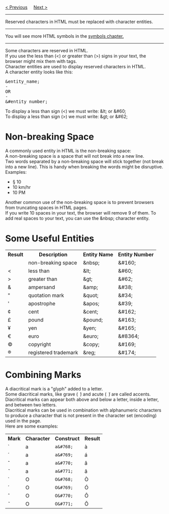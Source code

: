 <a href="/HTML/BeginnerGuide.md">&lt; Previous</a>
&nbsp;&nbsp;&nbsp;
<a href="/HTML/Symbols.md">Next &gt;</a>
<hr>
Reserved characters in HTML must be replaced with character entities.
<hr>
You will see more HTML symbols in the <a href="Symbols.md">symbols chapter.</a>
<hr>
Some characters are reserved in HTML.
<br>
If you use the less than (&lt;) or greater than (&gt;) signs in your text, the browser might mix them with tags.
<br>
Character entities are used to display reserved characters in HTML.
<br>
A character entity looks like this:
<pre>
&amp;entity_name;
-
OR
-
&amp;#entity_number;
</pre>
To display a less than sign (&lt;) we must write: &amp;lt; or &amp;#60;
<br>
To display a less than sign (&gt;) we must write: &amp;gt; or &amp;#62;
<h1>Non-breaking Space</h1>
A commonly used entity in HTML is the non-breaking space: &nbsp;
<br>
A non-breaking space is a space that will not break into a new line.
<br>
Two words separated by a non-breaking space will stick together (not break into a new line). This is handy when breaking the words might be disruptive.
<br>
Examples:
<ul>
  <li>§ 10</li>
  <li>10 km/hr</li>
  <li>10 PM</li>
</ul>
Another common use of the non-breaking space is to prevent browsers from truncating spaces in HTML pages.
<br>
If you write 10 spaces in your text, the browser will remove 9 of them. To add real spaces to your text, you can use the &amp;nbsp; character entity.
<h1>Some Useful Entities</h1>
<table>
  <tr>
    <th>Result</th>
    <th>Description</th>
    <th>Entity Name</th>
    <th>Entity Number</th>
  </tr>
  <tr>
    <td>&nbsp;</td>
    <td>non-breaking space</td>
    <td>&amp;nbsp;</td>
    <td>&amp;#160;</td>
  </tr>
  <tr>
    <td>&lt;</td>
    <td>less than</td>
    <td>&amp;lt;</td>
    <td>&amp;#60;</td>
  </tr>
  <tr>
    <td>&gt;</td>
    <td>greater than</td>
    <td>&amp;gt;</td>
    <td>&amp;#62;</td>
  </tr>
  <tr>
    <td>&amp;</td>
    <td>ampersand</td>
    <td>&amp;amp;</td>
    <td>&amp;#38;</td>
  </tr>
  <tr>
    <td>&quot;</td>
    <td>quotation mark</td>
    <td>&amp;quot;</td>
    <td>&amp;#34;</td>
  </tr>
  <tr>
    <td>&apos;</td>
    <td>apostrophe</td>
    <td>&amp;apos;</td>
    <td>&amp;#39;</td>
  </tr>
  <tr>
    <td>&cent;</td>
    <td>cent</td>
    <td>&amp;cent;</td>
    <td>&amp;#162;</td>
  </tr>
  <tr>
    <td>&pound;</td>
    <td>pound</td>
    <td>&amp;pound;</td>
    <td>&amp;#163;</td>
  </tr>
  <tr>
    <td>&yen;</td>
    <td>yen</td>
    <td>&amp;yen;</td>
    <td>&amp;#165;</td>
  </tr>
  <tr>
    <td>&euro;</td>
    <td>euro</td>
    <td>&amp;euro;</td>
    <td>&amp;#8364;</td>
  </tr>
  <tr>
    <td>&copy;</td>
    <td>copyright</td>
    <td>&amp;copy;</td>
    <td>&amp;#169;</td>
  </tr>
  <tr>
    <td>&reg;</td>
    <td>registered trademark</td>
    <td>&amp;reg;</td>
    <td>&amp;#174;</td>
  </tr>
</table>
<h1>Combining Marks</h1>
A diacritical mark is a "glyph" added to a letter.
<br>
Some diacritical marks, like grave (<code> ̀</code>) and acute (<code> ́</code>) are called accents.
<br>
Diacritical marks can appear both above and below a letter, inside a letter, and between two letters.
<br>
Diacritical marks can be used in combination with alphanumeric characters to produce a character that is not present in the character set (encoding) used in the page.
<br>
Here are some examples:
<table>
  <tr>
    <th>Mark</th>
    <th>Character</th>
    <th>Construct</th>
    <th>Result</th>
  </tr>
  <tr>
    <td>&#768;</td>
    <td>a</td>
    <td><code>a&amp;#768;</code></td>
    <td>a&#768;</td>
  </tr>
  <tr>
    <td>&#769;</td>
    <td>a</td>
    <td><code>a&amp;#769;</code></td>
    <td>a&#769;</td>
  </tr>
  <tr>
    <td>&#770;</td>
    <td>a</td>
    <td><code>a&amp;#770;</code></td>
    <td>a&#770;</td>
  </tr>
  <tr>
    <td>&#771;</td>
    <td>a</td>
    <td><code>a&amp;#771;</code></td>
    <td>a&#771;</td>
  </tr>
  <tr>
    <td>&#768;</td>
    <td>O</td>
    <td><code>O&amp;#768;</code></td>
    <td>O&#768;</td>
  </tr>
  <tr>
    <td>&#769;</td>
    <td>O</td>
    <td><code>O&amp;#769;</code></td>
    <td>O&#769;</td>
  </tr>
  <tr>
    <td>&#770;</td>
    <td>O</td>
    <td><code>O&amp;#770;</code></td>
    <td>O&#770;</td>
  </tr>
  <tr>
    <td>&#771;</td>
    <td>O</td>
    <td><code>O&amp;#771;</code></td>
    <td>O&#771;</td>
  </tr>
</table>
